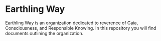 # Earthling Way

Earthling Way is an organization dedicated to reverence of Gaia, Consciousness, and Responsible Knowing. In this repository you will find documents outlining the organization.
